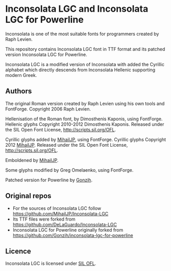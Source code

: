 # Inconsolata LGC and Inconsolata LGC for Powerline

Inconsolata is one of the most suitable fonts for programmers created by Raph Levien.

This repository contains Inconsolata LGC font in TTF format and its patched version Inconsolata LGC for Powerline.

Inconsolata LGC is a modified version of Inconsolata with added the Cyrillic alphabet which directly descends from Inconsolata Hellenic supporting modern Greek.

## Authors

The original Roman version created by Raph Levien using his own tools and FontForge.
Copyright 2006 Raph Levien.

Hellenisation of the Roman font, by Dimosthenis Kaponis, using FontForge.
Hellenic glyphs Copyright 2010-2012 Dimosthenis Kaponis.
Released under the SIL Open Font License, http://scripts.sil.org/OFL.

Cyrillic glyphs added by [MihailJP](https://github.com/MihailJP), using FontForge.
Cyrillic glyphs Copyright 2012 [MihailJP](https://github.com/MihailJP).
Released under the SIL Open Font License, http://scripts.sil.org/OFL.

Emboldened by [MihailJP](https://github.com/MihailJP).

Some glyphs modified by Greg Omelaenko, using FontForge.

Patched version for Powerline by [Gonzih](https://github.com/Gonzih/).

## Original repos

* For the sources of Inconsolata LGC follow https://github.com/MihailJP/Inconsolata-LGC
* Its TTF files were forked from https://github.com/DeLaGuardo/Inconsolata-LGC
* Inconsolata LGC for Powerline originally forked from https://github.com/Gonzih/inconsolata-lgc-for-powerline

## Licence

Inconsolata LGC is licensed under [SIL OFL](https://scripts.sil.org/OFL).
